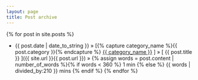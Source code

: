 ```yaml
---
layout: page
title: Post archive
---
```


{% for post in site.posts %}
  * {{ post.date | date_to_string }} &raquo;   [{% capture category_name %}{{ post.category }}{% endcapture %}
        <a style="white-space: nowrap" href="/category/{{ category_name }}">{{ category_name }}</a>
    ]
    &raquo;
    [ {{ post.title }} ]({{ site.url }}{{ post.url }}) &raquo; {% assign words = post.content | number_of_words %}{% if words < 360 %}
    1 min {% else %}
    {{ words | divided_by:210 }} mins
  {% endif %} 
{% endfor %}

<!-- <center>
    <figure>   
    <img src="{{ site.imageurl }}blog_wordcloud.png" style="width:800px;"/>
    <figcaption>Wordcloud based on all posts and pages</figcaption>
    </figure>
</center> -->
